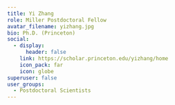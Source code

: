```yaml
---
title: Yi Zhang
role: Miller Postdoctoral Fellow
avatar_filename: yizhang.jpg
bio: Ph.D. (Princeton)
social:
  - display:
      header: false
    link: https://scholar.princeton.edu/yizhang/home
    icon_pack: far
    icon: globe
superuser: false
user_groups:
  - Postdoctoral Scientists
---
```

